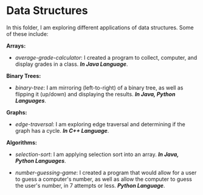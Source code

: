 # Data Structures

In this folder, I am exploring different applications of data structures. 
Some of these include:



**Arrays:**
* _average-grade-calculator_: I created a program to collect, computer, and display grades in a class. _**In Java Language**_.

**Binary Trees:**
* _binary-tree_: I am mirroring (left-to-right) of a binary tree, as well as flipping it (up/down) and displaying the results. _**In Java, Python Languages**_.

**Graphs:**
* _edge-traversal_: I am exploring edge traversal and determining if the graph has a cycle.  _**In C++ Language**_.



**Algorithms:**
* _selection-sort_: I am applying selection sort into an array. _**In Java, Python Languages**_.

* _number-guessing-game_: I created a program that would allow for a user to guess a computer's number, as well as allow the computer to guess the user's number, in 7 attempts or less. _**Python Language**_.